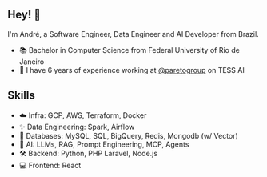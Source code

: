 ## Hey! 👋
I'm André, a Software Engineer, Data Engineer and AI Developer from Brazil.

- 📚 Bachelor in Computer Science from Federal University of Rio de Janeiro
- 👥 I have 6 years of experience working at [@paretogroup](https://github.com/paretogroup) on TESS AI

## Skills
- ☁️ Infra: GCP, AWS, Terraform, Docker
- ✨ Data Engineering: Spark, Airflow
- 🎲 Databases: MySQL, SQL, BigQuery, Redis, Mongodb (w/ Vector)
- 🧠 AI: LLMs, RAG, Prompt Engineering, MCP, Agents
- 🛠️ Backend: Python, PHP Laravel, Node.js
- 💻 Frontend: React

